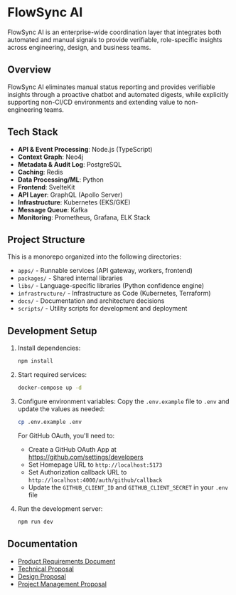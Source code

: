 # FlowSync AI

FlowSync AI is an enterprise-wide coordination layer that integrates both automated and manual signals to provide verifiable, role-specific insights across engineering, design, and business teams.

## Overview

FlowSync AI eliminates manual status reporting and provides verifiable insights through a proactive chatbot and automated digests, while explicitly supporting non-CI/CD environments and extending value to non-engineering teams.

## Tech Stack

- **API & Event Processing**: Node.js (TypeScript)
- **Context Graph**: Neo4j
- **Metadata & Audit Log**: PostgreSQL
- **Caching**: Redis
- **Data Processing/ML**: Python
- **Frontend**: SvelteKit
- **API Layer**: GraphQL (Apollo Server)
- **Infrastructure**: Kubernetes (EKS/GKE)
- **Message Queue**: Kafka
- **Monitoring**: Prometheus, Grafana, ELK Stack

## Project Structure

This is a monorepo organized into the following directories:

- `apps/` - Runnable services (API gateway, workers, frontend)
- `packages/` - Shared internal libraries
- `libs/` - Language-specific libraries (Python confidence engine)
- `infrastructure/` - Infrastructure as Code (Kubernetes, Terraform)
- `docs/` - Documentation and architecture decisions
- `scripts/` - Utility scripts for development and deployment

## Development Setup

1. Install dependencies:
   ```bash
   npm install
   ```

2. Start required services:
   ```bash
   docker-compose up -d
   ```

3. Configure environment variables:
   Copy the `.env.example` file to `.env` and update the values as needed:
   ```bash
   cp .env.example .env
   ```
   
   For GitHub OAuth, you'll need to:
   - Create a GitHub OAuth App at https://github.com/settings/developers
   - Set Homepage URL to `http://localhost:5173`
   - Set Authorization callback URL to `http://localhost:4000/auth/github/callback`
   - Update the `GITHUB_CLIENT_ID` and `GITHUB_CLIENT_SECRET` in your `.env` file

4. Run the development server:
   ```bash
   npm run dev
   ```

## Documentation

- [Product Requirements Document](./Docs/PRD.md)
- [Technical Proposal](./Docs/technical_proposal.md)
- [Design Proposal](./Docs/design_proposal.md)
- [Project Management Proposal](./Docs/project_management_proposal.md)